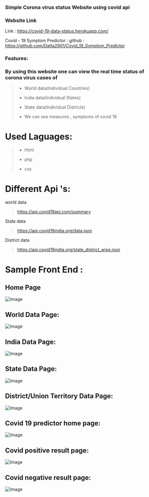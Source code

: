 ### Simple Corona virus status Website using covid api

### Website Link
Link : https://covid-19-data-status.herokuapp.com/

Covid - 19 Symptom Predictor : 
github :  https://github.com/Datta2901/Covid_19_Symptom_Predictor


### Features:
### By using this website one can view the real time status of corona virus cases of

> * World data(Individual Countries)
> 
> * India data(Individual States)
> 
>  * State data(Individual Districts)
> 
> * We can see measures , symptoms of covid 19

# Used Laguages:
> * Html
> 
> *  php
> 
> * css

# Different  Api 's:
world data
> https://api.covid19api.com/summary

State data
> https://api.covid19india.org/data.json
> 
District data
> https://api.covid19india.org/state_district_wise.json


# Sample Front End :

## Home Page
![Image](./Output/Home.png)

## World Data Page:
![Image](./Output/World%20Data.png)
## India Data Page:
![Image](./Output/India.png)
## State Data Page:
![Image](./Output/State%20Data.png)

## District/Union Territory Data Page:
![Image](./Output/District.png)
## Covid 19 predictor home page:
![Image](./Output/covid%20home%202.png)
## Covid positive result page:
![Image](./Output/Covid%20+ve%20Result.png)
## Covid negative result page:
![Image](./Output/Covid%20-ve%20result.png)

